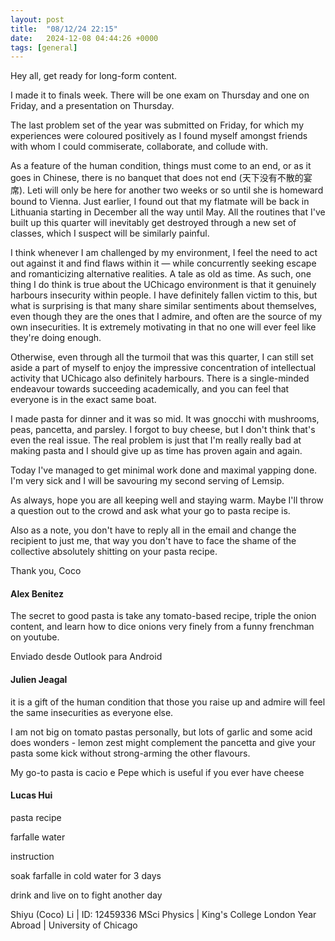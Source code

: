 ```yaml
---
layout: post
title:  "08/12/24 22:15"
date:   2024-12-08 04:44:26 +0000
tags: [general]
---
```

Hey all, get ready for long-form content.

I made it to finals week. There will be one exam on Thursday and one on Friday, and a presentation on Thursday. 

The last problem set of the year was submitted on Friday, for which my experiences were coloured positively as I found myself amongst friends with whom I could commiserate, collaborate, and collude with. 

As a feature of the human condition, things must come to an end, or as it goes in Chinese, there is no banquet that does not end (天下没有不散的宴席). Leti will only be here for another two weeks or so until she is homeward bound to Vienna. Just earlier, I found out that my flatmate will be back in Lithuania starting in December all the way until May. All the routines that I've built up this quarter will inevitably get destroyed through a new set of classes, which I suspect will be similarly painful.

I think whenever I am challenged by my environment, I feel the need to act out against it and find flaws within it — while concurrently seeking escape and romanticizing alternative realities. A tale as old as time. As such, one thing I do think is true about the UChicago environment is that it genuinely harbours insecurity within people. I have definitely fallen victim to this, but what is surprising is that many share similar sentiments about themselves, even though they are the ones that I admire, and often are the source of my own insecurities. It is extremely motivating in that no one will ever feel like they're doing enough. 

Otherwise, even through all the turmoil that was this quarter, I can still set aside a part of myself to enjoy the impressive concentration of intellectual activity that UChicago also definitely harbours. There is a single-minded endeavour towards succeeding academically, and you can feel that everyone is in the exact same boat. 

I made pasta for dinner and it was so mid. It was gnocchi with mushrooms, peas, pancetta, and parsley. I forgot to buy cheese, but I don't think that's even the real issue. The real problem is just that I'm really really bad at making pasta and I should give up as time has proven again and again.

Today I've managed to get minimal work done and maximal yapping done. I'm very sick and I will be savouring my second serving of Lemsip.

As always, hope you are all keeping well and staying warm. Maybe I'll throw a question out to the crowd and ask what your go to pasta recipe is.

Also as a note, you don't have to reply all in the email and change the recipient to just me, that way you don't have to face the shame of the collective absolutely shitting on your pasta recipe.

Thank you,
Coco

#### Alex Benitez
The secret to good pasta is take any tomato-based recipe, triple the onion content, and learn how to dice onions very finely from a funny frenchman on youtube.

Enviado desde Outlook para Android

#### Julien Jeagal
it is a gift of the human condition that those you raise up and admire will feel the same insecurities as everyone else. 

I am not big on tomato pastas personally, but lots of garlic and some acid does wonders - lemon zest might complement the pancetta and give your pasta some kick without strong-arming the other flavours. 

My go-to pasta is cacio e Pepe which is useful if you ever have cheese

#### Lucas Hui
pasta recipe

farfalle
water

instruction

soak farfalle in cold water for 3 days

drink and live on to fight another day



Shiyu (Coco) Li | ID: 12459336
MSci Physics |  King's College London
Year Abroad | University of Chicago
